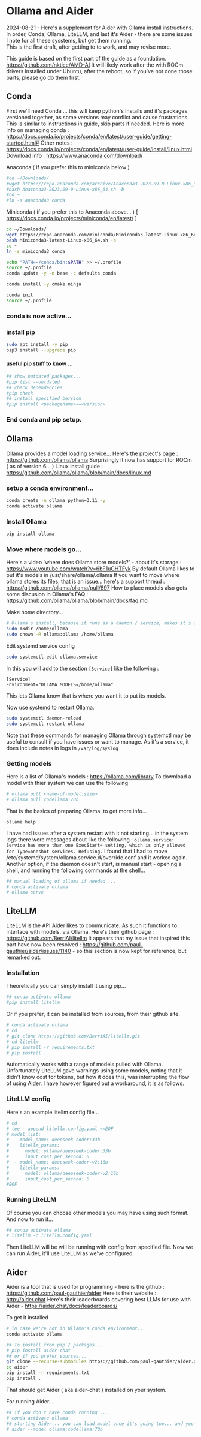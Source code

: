 # Ollama and Aider
2024-08-21 - Here's a supplement for Aider with Ollama install instructions.  
In order, Conda, Ollama, LiteLLM, and last it's Aider - 
there are some issues I note for all these sysstems, but get them running.   
This is the first draft, after getting to to work, and may revise more.  

This guide is based on the first part of the guide as a foundation. 
https://github.com/nktice/AMD-AI 
It will likely work after the with ROCm drivers installed under Ubuntu, after the reboot, so if you've not done those parts, please go do them first. 


## Conda
First we'll need Conda ... this will keep python's installs and it's packages versioned together, as some versions may conflict and cause frustrations. 
This is similar to instructions in guide, skip parts if needed. 
Here is more info on managing conda : https://docs.conda.io/projects/conda/en/latest/user-guide/getting-started.html#
Other notes : https://docs.conda.io/projects/conda/en/latest/user-guide/install/linux.html
Download info : https://www.anaconda.com/download/

Anaconda ( if you prefer this to miniconda below ) 
```bash
#cd ~/Downloads/
#wget https://repo.anaconda.com/archive/Anaconda3-2023.09-0-Linux-x86_64.sh
#bash Anaconda3-2023.09-0-Linux-x86_64.sh -b
#cd ~
#ln -s anaconda3 conda
```

Miniconda ( if you prefer this to Anaconda above... ) 
[ https://docs.conda.io/projects/miniconda/en/latest/ ] 
```bash
cd ~/Downloads/
wget https://repo.anaconda.com/miniconda/Miniconda3-latest-Linux-x86_64.sh
bash Miniconda3-latest-Linux-x86_64.sh -b
cd ~
ln -s miniconda3 conda
```

```bash
echo "PATH=~/conda/bin:$PATH" >> ~/.profile
source ~/.profile
conda update -y -n base -c defaults conda
```

```bash
conda install -y cmake ninja
```

```bash
conda init
source ~/.profile
```
### conda is now active...

### install pip
```bash
sudo apt install -y pip
pip3 install --upgrade pip
```

#### useful pip stuff to know ... 
```bash
## show outdated packages...
#pip list --outdated
## check dependencies 
#pip check
## install specified bersion 
#pip install <packagename>==<version>
```

### End conda and pip setup.

## Ollama
Ollama provides a model loading service... Here's the project's page : https://github.com/ollama/ollama
Surprisingly it now has support for ROCm ( as of version 6... ) 
Linux install guide : https://github.com/ollama/ollama/blob/main/docs/linux.md

### setup a conda environment...
```bash
conda create -n ollama python=3.11 -y
conda activate ollama
```

### Install Ollama
```bash
pip install ollama
```

### Move where models go...
Here's a video 'where does Ollama store models?' - about it's storage : https://www.youtube.com/watch?v=6bF1uCHTFyk
By default Ollama likes to put it's models in /usr/share/ollama/.ollama 
If you want to move where ollama stores its files, that is an issue... here's a support thread : https://github.com/ollama/ollama/pull/897
How to place models also gets some discusion in Ollama's FAQ : https://github.com/ollama/ollama/blob/main/docs/faq.md

Make home directory...
```bash
# Ollama's install, because it runs as a daemon / service, makes it's own user...
sudo mkdir /home/ollama
sudo chown -R ollama:ollama /home/ollama
```

Edit systemd service config 
```bash
sudo systemctl edit ollama.service
```

In this you will add to the section `[Service]` like the following : 
```
[Service]
Environment="OLLAMA_MODELS=/home/ollama"
```
This lets Ollama know that is where you want it to put its models. 

Now use systemd to restart Ollama. 
```bash
sudo systemctl daemon-reload
sudo systemctl restart ollama
```
Note that these commands for managing Ollama through systemctl may be useful to consult if you have issues or want to manage. 
As it's a service, it does include notes in logs in `/var/log/syslog` 

### Getting models 
Here is a list of Ollama's models : https://ollama.com/library
To download a model with thier system we can use the following 
```bash
# ollama pull <name-of-model:size>
# ollama pull codellama:70b
```

That is the basics of preparing Ollama, to get more info...
```
ollama help
```


I have had issues after a system restart with it not starting...  in the system logs there were messages about like the following : `ollama.service: Service has more than one ExecStart= setting, which is only allowed for Type=oneshot services. Refusing.` I found that I had to move /etc/systemd/system/ollama.service.d/override.conf and it worked again.  Another option, if the daemon doesn't start, is manual start - opening a shell, and running the following commands at the shell... 
```bash
## manual loading of ollama if needed ... 
# conda activate ollama
# ollama serve 
```


## LiteLLM
LiteLLM is the API Aider likes to communicate.  As such it functions to interface with models, via Ollama.
Here's their github page : https://github.com/BerriAI/litellm
It appears that my issue that inspired this part have now been resolved : https://github.com/paul-gauthier/aider/issues/1140 - so this section is now kept for reference, but remarked out. 

### Installation

Theoretically you can simply install it using pip...
```bash
## conda activate ollama
#pip install litellm
```

Or if you prefer, it can be installed from sources, from their github site.
```bash
# conda activate ollama
# cd
# git clone https://github.com/BerriAI/litellm.git
# cd litellm
# pip install -r requirements.txt
# pip install . 
```

Automatically works with a range of models pulled with Ollama.  Unfortunately LiteLLM gave warnings using some models, noting that it didn't know cost for tokens, but how it does this, was interrupting the flow of using Aider.  I have however figured out a workaround, it is as follows.

### LiteLLM config
Here's an example litellm config file...
```bash
# cd
# tee --append litellm.config.yaml <<EOF
# model_list:
#  - model_name: deepseek-coder:33b 
#    litellm_params:
#      model: ollama/deepseek-coder:33b 
#      input_cost_per_second: 0
#  - model_name: deepseek-coder-v2:16b
#    litellm_params:
#      model: ollama/deepseek-coder-v2:16b
#      input_cost_per_second: 0
#EOF
```

### Running LiteLLM 
Of course you can choose other models you may have using such format.  
And now to run it... 
```bash
## conda activate ollama 
# litellm -c litellm.config.yaml
```
Then LiteLLM will be will be running with config from specified file.  Now we can run Aider, it'll use LiteLLM as we've configured.



## Aider 
Aider is a tool that is used for programming - here is the github : https://github.com/paul-gauthier/aider
Here is their website : http://aider.chat 
Here's their leaderboards covering best LLMs for use with Aider - https://aider.chat/docs/leaderboards/


To get it installed 
```bash
# in case we're not in Ollama's conda environment... 
conda activate ollama

## To install from pip / packages...
# pip install aider-chat
## or if you prefer sources...
git clone --recurse-submodules https://github.com/paul-gauthier/aider.git
cd aider
pip install -r requirements.txt
pip install . 
```
That should get Aider ( aka aider-chat ) installed on your system. 

For running Aider...
```bash
## if you don't have conda running ... 
# conda activate ollama
## starting Aider... you can load model once it's going too... and you will likely want other options, this is just a start...
# aider --model ollama:codellama:70b
```
